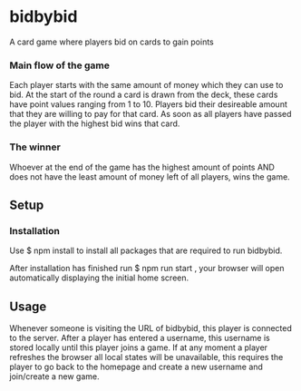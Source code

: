 # bidbybid

A card game where players bid on cards to gain points

### Main flow of the game

Each player starts with the same amount of money which they can use to bid. At the start of the round a card is drawn from the deck, these cards have point values ranging from 1 to 10. Players bid their desireable amount that they are willing to pay for that card. As soon as all players have passed the player with the highest bid wins that card.

### The winner

Whoever at the end of the game has the highest amount of points AND does not have the least amount of money left of all players, wins the game.

## Setup

### Installation

Use $ npm install to install all packages that are required to run bidbybid.

After installation has finished run $ npm run start , your browser will open automatically displaying the initial home screen.

## Usage

Whenever someone is visiting the URL of bidbybid, this player is connected to the server. After a player has entered a username, this username is stored locally until this player joins a game. If at any moment a player refreshes the browser all local states will be unavailable, this requires the player to go back to the homepage and create a new username and join/create a new game.
